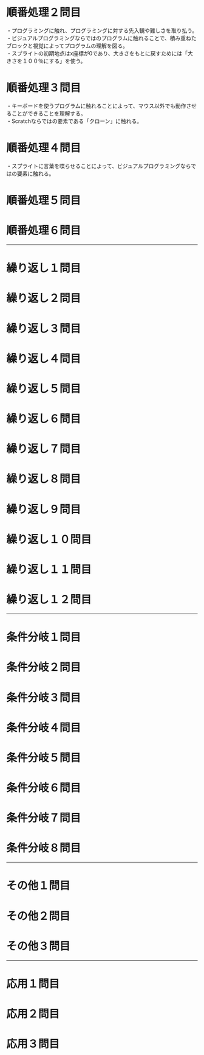 # 順番処理２問目
・プログラミングに触れ、プログラミングに対する先入観や難しさを取り払う。<br>
・ビジュアルプログラミングならではのプログラムに触れることで、積み重ねたブロックと視覚によってプログラムの理解を図る。<br>
・スプライトの初期地点はx座標が0であり、大きさをもとに戻すためには「大きさを１００％にする」を使う。<br>

# 順番処理３問目
・キーボードを使うプログラムに触れることによって、マウス以外でも動作させることができることを理解する。<br>
・Scratchならではの要素である「クローン」に触れる。<br>

# 順番処理４問目
・スプライトに言葉を喋らせることによって、ビジュアルプログラミングならではの要素に触れる。<br>

# 順番処理５問目

# 順番処理６問目

***

# 繰り返し１問目

# 繰り返し２問目

# 繰り返し３問目

# 繰り返し４問目

# 繰り返し５問目

# 繰り返し６問目

# 繰り返し７問目

# 繰り返し８問目

# 繰り返し９問目

# 繰り返し１０問目

# 繰り返し１１問目

# 繰り返し１２問目

***

# 条件分岐１問目

# 条件分岐２問目

# 条件分岐３問目

# 条件分岐４問目

# 条件分岐５問目

# 条件分岐６問目

# 条件分岐７問目

# 条件分岐８問目

***

# その他１問目

# その他２問目

# その他３問目

***

# 応用１問目

# 応用２問目

# 応用３問目
